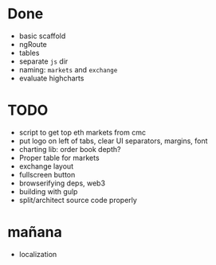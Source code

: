 # Done

* basic scaffold
* ngRoute
* tables
* separate `js` dir
* naming: `markets` and `exchange`
* evaluate highcharts

# TODO
* script to get top eth markets from cmc
* put logo on left of tabs, clear UI separators, margins, font
* charting lib: order book depth?
* Proper table for markets
* exchange layout
* fullscreen button
* browserifying deps, web3
* building with gulp
* split/architect source code properly


# mañana
* localization
